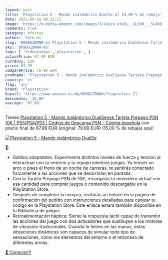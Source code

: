 ```yaml
---
layout: post
title: 'Playstation 5 - Mando inalámbrico DualSe al 15.00 % de rebaja'
date: 2021-09-10 08:32:15
image: 'https://m.media-amazon.com/images/I/41uzs-zsUIL._SL500_._SL400_.jpg'
comments: true
category: ofertas
author: 'tole.es'
slug: 'B09DGZBNNH-es Playstation 5 - Mando inalámbrico DualSense Tarjeta...'
sku: 'B09DGZBNNH-es'
tags: [ 'Videojuegos','playstation', ]
actualPrice: 67.99 EUR
currency: EUR
price: 67.99
comparePrice: 79.99 EUR
prodname: 'Playstation 5 - Mando inalámbrico DualSense Tarjeta Prepago PSN 10€ | PS5/PS4/PS3 | Código de Descarga PSN - Cuenta española'
country: 'es'
flag: '🇪🇸'
brand: 'Playstation'
buyurl: 'https://www.amazon.es/dp/B09DGZBNNH/?tag=tolees-21'
descuento: '15.00'
average: '67.99'
---
```


Tienes [Playstation 5 - Mando inalámbrico DualSense Tarjeta Prepago PSN 10€ | PS5/PS4/PS3 | Código de Descarga PSN - Cuenta española](https://www.amazon.es/dp/B09DGZBNNH/?tag=tolees-21) con precio final de  67.99 EUR (original: 79.99 EUR) (15.00 %  de rebaja) aqui!

[![Playstation 5 - Mando inalámbrico DualSe](https://m.media-amazon.com/images/I/41uzs-zsUIL._SL500_._SL400_.jpg)](https://www.amazon.es/dp/B09DGZBNNH/?tag=tolees-21)

🔎:

- Gatillos adaptables: Experimenta distintos niveles de fuerza y tensión al interactuar con tu entorno y tu equipo mientras juegas. Ya tenses un arco o pises el freno de un coche de carreras, te sentirás conectado físicamente a las acciones que se desarrollan en pantalla.
- Con la Tarjeta Prepago PSN de 10€, recargarás tu monedero virtual con esa cantidad para comprar juegos o contenido descargable en la PlayStation Store.
- Después de completar la compra, recibirás un enlace en la página de confirmación del pedido con instrucciones detalladas para canjear tu código en la Playstation Store. Este enlace estará también disponible en tu Biblioteca de juegos
- Retroalimentación háptica: Siente la respuesta táctil capaz de transmitir las acciones del juego con dos activadores que sustituyen a los motores de vibración tradicionales. Cuando lo tienes en las manos, estas vibraciones dinámicas son capaces de simular todo tipo de sensaciones, como los elementos del entorno o el retroceso de diferentes armas.

[🛒 Comprar!!!](https://www.amazon.es/dp/B09DGZBNNH/?tag=tolees-21)
